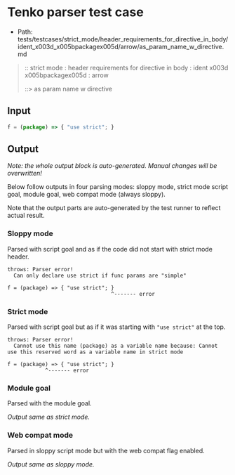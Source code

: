 # Tenko parser test case

- Path: tests/testcases/strict_mode/header_requirements_for_directive_in_body/ident_x003d_x005bpackagex005d/arrow/as_param_name_w_directive.md

> :: strict mode : header requirements for directive in body : ident x003d x005bpackagex005d : arrow
>
> ::> as param name w directive

## Input


`````js
f = (package) => { "use strict"; }
`````

## Output

_Note: the whole output block is auto-generated. Manual changes will be overwritten!_

Below follow outputs in four parsing modes: sloppy mode, strict mode script goal, module goal, web compat mode (always sloppy).

Note that the output parts are auto-generated by the test runner to reflect actual result.

### Sloppy mode

Parsed with script goal and as if the code did not start with strict mode header.

`````
throws: Parser error!
  Can only declare use strict if func params are "simple"

f = (package) => { "use strict"; }
                                 ^------- error
`````

### Strict mode

Parsed with script goal but as if it was starting with `"use strict"` at the top.

`````
throws: Parser error!
  Cannot use this name (package) as a variable name because: Cannot use this reserved word as a variable name in strict mode

f = (package) => { "use strict"; }
            ^------- error
`````


### Module goal

Parsed with the module goal.

_Output same as strict mode._

### Web compat mode

Parsed in sloppy script mode but with the web compat flag enabled.

_Output same as sloppy mode._
